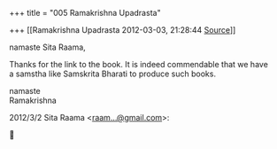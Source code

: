 +++
title = "005 Ramakrishna Upadrasta"

+++
[[Ramakrishna Upadrasta	2012-03-03, 21:28:44 [Source](https://groups.google.com/g/samskrita/c/hKTUrF6zhos)]]



namaste Sita Raama,

Thanks for the link to the book. It is indeed commendable that we have  
a samstha like Samskrita Bharati to produce such books.

namaste  
Ramakrishna

2012/3/2 Sita Raama \<[raam...@gmail.com]()\>:



